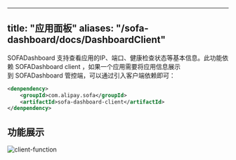
---
title: "应用面板"
aliases: "/sofa-dashboard/docs/DashboardClient"
---


SOFADashboard 支持查看应用的IP、端口、健康检查状态等基本信息。此功能依赖 SOFADashboard client ，如果一个应用需要将应用信息展示到 SOFADashboard 管控端，可以通过引入客户端依赖即可：

```xml
<denpendency>
    <groupId>com.alipay.sofa</groupId>
    <artifactId>sofa-dashboard-client</artifactId>
</denpendency>
```

## 功能展示

![client-function](https://gw.alipayobjects.com/mdn/sofastack/afts/img/A*wyOzQYekfVMAAAAAAAAAAABjARQnAQ)
